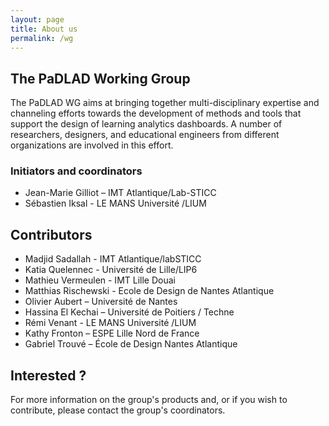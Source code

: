 ```yaml
---
layout: page
title: About us 
permalink: /wg
---
```

## The PaDLAD Working Group
The PaDLAD WG aims at bringing together multi-disciplinary expertise and channeling efforts towards the development of methods and tools that support the design of learning analytics dashboards.
A number of researchers, designers, and educational engineers from different organizations are involved in this effort.

### Initiators and coordinators
* Jean-Marie Gilliot –  IMT Atlantique/Lab-STICC
* Sébastien Iksal -  LE MANS Université /LIUM

## Contributors
* Madjid Sadallah - IMT Atlantique/labSTICC
* Katia Quelennec -  Université de Lille/LIP6
* Mathieu Vermeulen - IMT Lille Douai
* Matthias Rischewski -  Ecole de Design de Nantes Atlantique
* Olivier Aubert – Université de Nantes
* Hassina El Kechai –  Université de Poitiers / Techne
* Rémi Venant - LE MANS Université /LIUM
* Kathy Fronton –  ESPE Lille Nord de France
* Gabriel Trouvé – École de Design Nantes Atlantique

## Interested ?
For more information on the group's products and, or if you wish to contribute, please contact the group's coordinators.
